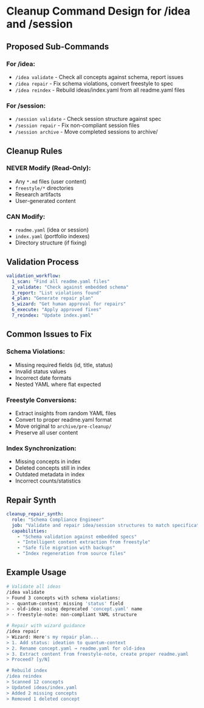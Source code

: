 # Cleanup Command Design for /idea and /session

## Proposed Sub-Commands

### For /idea:
- `/idea validate` - Check all concepts against schema, report issues
- `/idea repair` - Fix schema violations, convert freestyle to spec
- `/idea reindex` - Rebuild ideas/index.yaml from all readme.yaml files

### For /session:
- `/session validate` - Check session structure against spec
- `/session repair` - Fix non-compliant session files
- `/session archive` - Move completed sessions to archive/

## Cleanup Rules

### NEVER Modify (Read-Only):
- Any `*.md` files (user content)
- `freestyle/*` directories
- Research artifacts
- User-generated content

### CAN Modify:
- `readme.yaml` (idea or session)
- `index.yaml` (portfolio indexes)
- Directory structure (if fixing)

## Validation Process

```yaml
validation_workflow:
  1_scan: "Find all readme.yaml files"
  2_validate: "Check against embedded schema"
  3_report: "List violations found"
  4_plan: "Generate repair plan"
  5_wizard: "Get human approval for repairs"
  6_execute: "Apply approved fixes"
  7_reindex: "Update index.yaml"
```

## Common Issues to Fix

### Schema Violations:
- Missing required fields (id, title, status)
- Invalid status values
- Incorrect date formats
- Nested YAML where flat expected

### Freestyle Conversions:
- Extract insights from random YAML files
- Convert to proper readme.yaml format
- Move original to `archive/pre-cleanup/`
- Preserve all user content

### Index Synchronization:
- Missing concepts in index
- Deleted concepts still in index
- Outdated metadata in index
- Incorrect counts/statistics

## Repair Synth

```yaml
cleanup_repair_synth:
  role: "Schema Compliance Engineer"
  job: "Validate and repair idea/session structures to match specifications"
  capabilities:
    - "Schema validation against embedded specs"
    - "Intelligent content extraction from freestyle"
    - "Safe file migration with backups"
    - "Index regeneration from source files"
```

## Example Usage

```bash
# Validate all ideas
/idea validate
> Found 3 concepts with schema violations:
> - quantum-context: missing 'status' field
> - old-idea: using deprecated 'concept.yaml' name
> - freestyle-note: non-compliant YAML structure

# Repair with wizard guidance
/idea repair
> Wizard: Here's my repair plan...
> 1. Add status: ideation to quantum-context
> 2. Rename concept.yaml → readme.yaml for old-idea
> 3. Extract content from freestyle-note, create proper readme.yaml
> Proceed? [y/N]

# Rebuild index
/idea reindex
> Scanned 12 concepts
> Updated ideas/index.yaml
> Added 2 missing concepts
> Removed 1 deleted concept
```